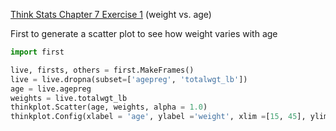 [Think Stats Chapter 7 Exercise 1](http://greenteapress.com/thinkstats2/html/thinkstats2008.html#toc70) (weight vs. age)

>> 
First to generate a scatter plot to see how weight varies with age
```python
import first

live, firsts, others = first.MakeFrames()
live = live.dropna(subset=['agepreg', 'totalwgt_lb'])
age = live.agepreg
weights = live.totalwgt_lb
thinkplot.Scatter(age, weights, alpha = 1.0)
thinkplot.Config(xlabel = 'age', ylabel ='weight', xlim =[15, 45], ylim= [0,15], legend = False)
```
